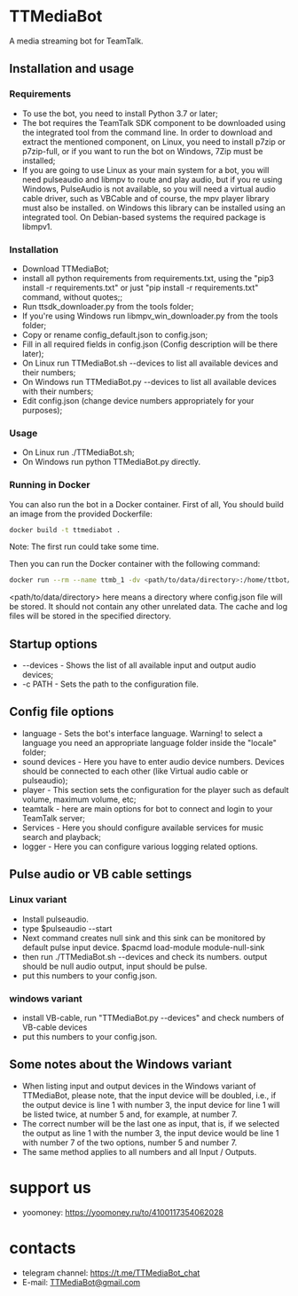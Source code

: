 # TTMediaBot
A media streaming bot for TeamTalk.

## Installation and usage
### Requirements
* To use the bot, you need to install Python 3.7 or later;
* The bot requires the TeamTalk SDK component to be downloaded using the integrated tool from the command line. In order to download and extract the mentioned component, on Linux, you need to install p7zip or p7zip-full, or if you want to run the bot on Windows, 7Zip must be installed;
* If you are going to use Linux as your main system for a bot, you will need pulseaudio and libmpv  to route and play audio, but if you re using Windows, PulseAudio is not available, so you will need a virtual audio cable driver, such as VBCable and of course, the mpv player library must also be installed. on Windows this library can be installed using an integrated tool. On Debian-based systems the required package is libmpv1.

### Installation
* Download TTMediaBot;
* install all python requirements from requirements.txt, using the "pip3 install -r requirements.txt" or just "pip install -r requirements.txt" command, without quotes;;
* Run ttsdk_downloader.py from the tools folder;
* If you're using Windows run libmpv_win_downloader.py from the tools folder;
* Copy or rename config_default.json to config.json;
* Fill in all required fields in config.json (Config description will be there later);
* On Linux run TTMediaBot.sh --devices to list all available devices and their numbers;
* On Windows run TTMediaBot.py --devices to list all available devices with their numbers;
* Edit config.json (change device numbers appropriately for your purposes);

### Usage
* On Linux run ./TTMediaBot.sh;
* On Windows run python TTMediaBot.py directly.

### Running in Docker
You can also run the bot in a Docker container.
First of all, You should build an image from the provided Dockerfile:
```sh
docker build -t ttmediabot .
```
Note: The first run could take some time.

Then you can run the Docker container with the following command:
```sh
docker run --rm --name ttmb_1 -dv <path/to/data/directory>:/home/ttbot/data ttmediabot
```
<path/to/data/directory> here means a directory where config.json file will be stored. It should not contain any other unrelated data.
The cache and  log files will be stored in the specified directory.

## Startup options
* --devices - Shows the list of all available input and output audio devices;
* -c PATH - Sets the path to the configuration file.

## Config file options
* language - Sets the bot's interface language. Warning! to select a language you need an appropriate language folder inside the "locale" folder;
* sound devices - Here you have to enter audio device numbers. Devices should be connected to each other (like Virtual audio cable or pulseaudio);
* player - This section sets the configuration for the player such as default volume, maximum volume, etc;
* teamtalk - here are main options for bot to connect and login to your TeamTalk server;
* Services - Here you should configure available services for music search and playback;
* logger - Here you can configure various logging related options.

## Pulse audio or VB cable settings
### Linux variant
* Install pulseaudio.
* type $pulseaudio --start
* Next command creates null sink and this sink can be monitored by default pulse input device.
$pacmd load-module module-null-sink
* then run ./TTMediaBot.sh --devices and check its numbers.
output should be null audio output, input should be pulse.
* put this numbers to your config.json.

### windows variant
* install VB-cable, run "TTMediaBot.py --devices" and check numbers of VB-cable devices
* put this numbers to your config.json.

## Some notes about the Windows variant
* When listing input and output devices in the Windows variant of TTMediaBot, please note, that the input device will be doubled, i.e., if the output device is line 1 with number 3, the input device for line 1 will be listed twice, at number 5 and, for example, at number 7.
* The correct number will be the last one as input, that is, if we selected the output as line 1 with the number 3, the input device would be line 1 with number 7 of the two options, number 5 and number 7.
* The same method applies to all numbers and all Input / Outputs.

# support us
* yoomoney: https://yoomoney.ru/to/4100117354062028

# contacts
* telegram channel: https://t.me/TTMediaBot_chat
* E-mail: TTMediaBot@gmail.com
